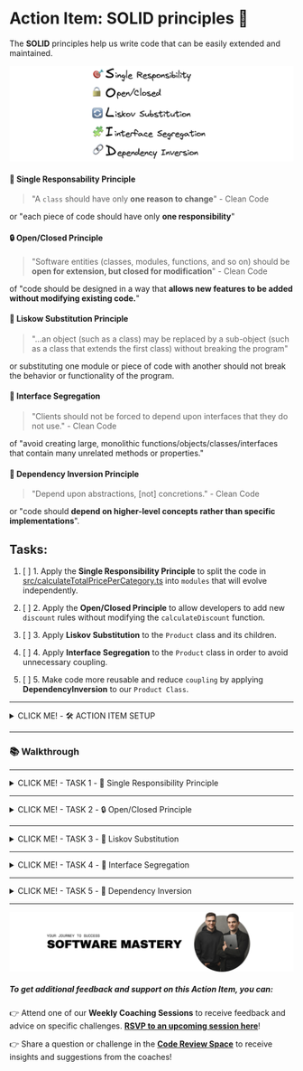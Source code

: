 # Action Item: SOLID principles 💊

The **SOLID** principles help us write code that can be easily extended and maintained.

![solid-principles](/docs/solid_principles.png)

#### 🎯 Single Responsability Principle

> "A `class` should have only **one reason to change**" - Clean Code

or "each piece of code should have only **one responsibility**"

#### 🔒 Open/Closed Principle

> "Software entities (classes, modules, functions, and so on) should be **open for extension, but closed for modification**" - Clean Code

of "code should be designed in a way that **allows new features to be added without modifying existing code.**"

#### 🔄 Liskow Substitution Principle

> "...an object (such as a class) may be replaced by a sub-object (such as a class that extends the first class) without breaking the program"

or substituting one module or piece of code with another should not break the behavior or functionality of the program.

#### 🧩 Interface Segregation

> "Clients should not be forced to depend upon interfaces that they do not use." - Clean Code

of "avoid creating large, monolithic functions/objects/classes/interfaces that contain many unrelated methods or properties."

#### 🔗 Dependency Inversion Principle

> "Depend upon abstractions, [not] concretions." - Clean Code

or "code should **depend on higher-level concepts rather than specific implementations**".

## Tasks:

1. [ ] 1. Apply the **Single Responsibility Principle** to split the code in [src/calculateTotalPricePerCategory.ts](/src/calculateTotalPricePerCategory.ts) into `modules` that will evolve independently.

2. [ ] 2. Apply the **Open/Closed Principle** to allow developers to add new `discount` rules without modifying the `calculateDiscount` function.

3. [ ] 3. Apply **Liskov Substitution** to the `Product` class and its children.

4. [ ] 4. Apply **Interface Segregation** to the `Product` class in order to avoid unnecessary coupling.

5. [ ] 5. Make code more reusable and reduce `coupling` by applying **DependencyInversion** to our `Product Class`.

---

<details closed>
<summary>CLICK ME! - 🛠️ ACTION ITEM SETUP</summary>

### 🛠️ Setup

1. Install dependencies 📦

```
npm install
```

2. Run the `tests` ✅

```
npm test
```

You should see this in your terminal:

![test-results](/docs/test_results.png)

3. Run the program 🚀

```
npm start
```

You should see this in your terminal:

![program-results](/docs/program_results.png)

</details>

---

### 📚 Walkthrough

---

<details closed>
<summary>CLICK ME! - TASK 1 -  🎯 Single Responsibility Principle</summary>

#### TASK 1 - Single Responsibility Principle

Apply the **Single Responsibility Principle** to split the code in [src/calculateTotalPricePerCategory.ts](/src/calculateTotalPricePerCategory.ts) into `functions/modules` that can change and evolve independently.

> "A class should have only one reason to change" - Clean Code

##### Applying this principle well will prevent unexpected secondary effects of code changes in the future.

To do so you need to identify the possible **sources of change** in the code. The most typical are:

- changes in the input shape
- changes in the output requirements
- changes in the logic(control flow)

In our case, after reading the [calculateTotalPricePerCategory.ts](/src/calculateTotalPricePerCategory.ts) function we have identified a couple of **SOURCES OF CHANGE**:

- the way we `extract categories` from the product list might change because the product list shape might change

- the way `discounts` are calculated for a product might change due to business requirements

- the way `tax` is applied might change and the tax rate might change also

To minimize the changes needed in the code to accommodate changes in requirements we will split the original function into smaller ones that address each problem individually.

Try to do this yourself to the best of your ability.

![single-resp-module-structure](/docs/task_1/folder_structure.png)

Advantages of the new structure:

- clear module and function boundaries
- the possibility of testing each function individually

### Solution:

- **💊 Solution Code: `git checkout feature/single-responsibility-principle`**
- **🎥 Solution Video: [Click Here For The Video Solution](https://www.loom.com/share/8809526da2324c9ca997d9d34e873b31)**

</details>

---

<details closed>
<summary>CLICK ME! - TASK 2 - 🔒 Open/Closed Principle</summary>

#### TASK 2 - Open/Closed Principle

Before we start, checkout on the solution branch from the previous exercise or follow your own code if you ended up with a similar structure:

```bash
git checkout task_two_open_closed_start
```

###### Open/Closed Principle

> > "Software entities (classes, modules, functions, and so on) should be **open for extension, but closed for modification**" - Clean Code

In the case of our original discount function:

```typescript
import { Product } from "../types";

// SOURCE OF CHANGE: We want to add a new discount rule
export default function calculateDiscout(product: Product) {
  let discount = 0;
  if (product.quantity > 10) {
    // 10% discount if we buy more than 10
    discount = 0.1;
  } else if (product.quantity > 5) {
    // 5% discount if we buy more than 5
    discount = 0.05;
  } else if (product.quantity > 1) {
    // 0% discount if we buy more than 1
    discount = 0;
  }
  return discount;
}
```

##### We want to find a way to be able to add new discount rules without having to change the code of the `calculateDiscout` function.

🧠 Try and think about this for a couple of minutes.

Hmmm...

🙋🏽 What if we can provide the rules as an `array` of `objects` containing the `quantity` and the `discount` amount?

We can afterward use a `for` loop to find the rule that has to be applied depending on the `quantity`.

To do so, in [calculateDiscount.ts](src/priceModule/calculateDiscount.ts) :

1. Add an `interface` for `DiscountRules`

```typescript
interface DiscountRule {
  quantity: number;
  discount: number;
}
```

2. Extract the `rules` to the [config](src/priceModule/config.ts) file in this `module`

```typescript
export const DISCOUNT_RULES = [
  {
    quantity: 10,
    discount: 0.1,
  },
  {
    quantity: 5,
    discount: 0.05,
  },
  {
    quantity: 1,
    discount: 0,
  },
];
```

3. Update the code to use the `rules` array

```typescript
// The rules array is passed as an argument to the calculateDiscount function
function calculateDiscountBasedOnRules(
  product: Product,
  rules: DiscountRule[]
) {
  // Sort rules by quantity in descending order
  const sortedRules = [...rules].sort((a, b) => b.quantity - a.quantity);

  for (let rule of sortedRules) {
    if (product.quantity > rule.quantity) {
      // Apply the first matching rule
      return rule.discount;
    }
  }

  // No rule matched, return 0
  return 0;
}
```

4. Apply the `rules` array to the exported version of the function so our clients(whoever is using this function) are not affected

```typescript
export default function calculateDiscount(product: Product) {
  return calculateDiscountBasedOnRules(product, DISCOUNT_RULES);
}
```

###### We can now extend the `calculateDiscount` behavior without changing the `caculateDiscoutBasedOnRules` function - so we can say the function is `Open for extension` and at the same time `Closed for modification`.

### Solution:

- **🧪 Solution Code: `git checkout task_two_open_closed_end`**
- **🎥 Solution Video: [Click Here For The Video Solution](https://www.loom.com/share/da8e4c4c61624812aa01734ad674da5e)**

</details>

---

<details closed>
<summary>CLICK ME! - TASK 3 - 🔄 Liskov Substitution</summary>

#### TASK 3 - Liskov Substitution

> "...an object (such as a class) may be replaced by a sub-object (such as a class that extends the first class) without breaking the program"

To illustrate this we will use `classes` for our products and move the relevant logic to class methods.

1. Before we start, check out the following branch:

```bash
git checkout liskow_substitution_principle_start
```

2. Run the tests to see the violation of the `LSP`:

```bash
npm test
```

You should see something like this:
![liskov-test](docs/task_3/tests_liskov.png)

#### ⚠️ Violation of **Liskov Substitution**:

> `GiftProduct` cannot be used in the code instead of its parent class(super object) because it will result in errors thrown when the `calculateTotalPriceWithTax` method is called.

3. Fix the violation of `LSP`. We can do this in two different ways:

- make sure the child does not break any behavior of the parent
- prefer **Composition over Inheritance** to keep `inheritance chains` small

Before we head to the solution, go to [src/priceModule/domain](src/priceModule/domain) and check out our new `classes`:

```typescript
// Product Class
export class Product {
  public id: number;
  public name: string;
  public category: ProductCategory;
  public quantity: number;
  public price: {
    amount: number;
    currency: string;
  };

  constructor(
    id: number,
    name: string,
    category: ProductCategory,
    quantity: number,
    price: { amount: number; currency: string }
  ) {
    this.id = id;
    this.name = name;
    this.category = category;
    this.quantity = quantity;
    this.price = price;
  }

  calculateTotalPrice(): number {
    return this.price.amount * this.quantity;
  }

  calculateTotalPriceWithTax(taxRate: number): number {
    return this.calculateTotalPrice() * (1 + taxRate);
  }
}
```

And an example of a `class` that inherits from `Product`, is the `GiftProduct`:

```typescript
// GIFT PRODUCT cannot be used in place of Product
export class GiftProduct extends Product {
  private isTaxable = true;
  calculateTotalPriceWithTax(taxRate: number): number {
    // violation of LSP
    throw new Error("Gift products are not taxable");
  }
}
```

### Solving the `LSP` violation:

#### Solution #1

In our case, because we use `TypeScript` we ensure that at least from the shape perspective the children's classes will comply with the `interface` of the `parent class`. However, we can still break `LSP` with behavior, like throwing `exceptions`. To avoid it we need to:

1. Avoid throwing `errors` in `child classes` that `parent classes` do not throw. In this class case, we can just return 0 instead. In [GiftProduct](src/priceModule/domain/GiftProduct.ts):

```typescript
import Product from "./Product";

export default class GiftProduct extends Product {
  private isTaxable = false;

  calculateTotalPriceWithTax(taxRate: number): number {
    // Behaves like the parent class ✅✅✅
    // Rather than throw an error, just ignore the tax for gift products
    if (this.isTaxable) {
      return super.calculateTotalPriceWithTax(taxRate);
    } else {
      // If the product is not taxable, return the total price without tax
      return this.calculateTotalPrice(); // 🎉 Test Passed! 🎉
    }
  }
}
```

##### Solution #1

- **🧪 Solution Code: `git checkout liskow_substitution_principle_solution_one`**
- **🎥 Solution Video: [Click Here For The Video Solution](https://www.loom.com/share/a98c98203ad44a77873c5c72d977bc2b)**

#### Solution #2

2. Prefer **Composition Over Inheritance** - this is something frameworks like `React` adopted to avoid problems that come from having long inheritance chains(like the violation of `LSP`).

Instead of inheriting the tax application behavior, we will add it to our objects at build time. We will use an extra building block to encapsulate the tax logic. In the `domain` folder, create a new file, `TaxStrategy`:

```typescript
import { TAX_RATE } from "../config";

export interface TaxStrategy {
  calculateTax(amount: number): number;
}

export class StandardTaxStrategy implements TaxStrategy {
  calculateTax(amount: number): number {
    return amount * TAX_RATE;
  }
}

export class NonTaxableStrategy implements TaxStrategy {
  calculateTax(amount: number): number {
    return 0;
  }
}
```

Our new `Product` class will look like this:

```diff
import { ProductCategory } from "../../types";
+import { TaxStrategy } from "./TaxStrategy";

export default class Product {
  public id: number;
  public name: string;
  public category: ProductCategory;
  public quantity: number;
  public price: {
    amount: number;
    currency: string;
  };
+ private taxStrategy: TaxStrategy;

  constructor(
    id: number,
    name: string,
    category: ProductCategory,
    quantity: number,
    price: { amount: number; currency: string },
    taxStrategy: TaxStrategy
  ) {
    this.id = id;
    this.name = name;
    this.category = category;
    this.quantity = quantity;
    this.price = price;
+   this.taxStrategy = taxStrategy;
  }

  calculateTotalPrice(): number {
    return this.price.amount * this.quantity;
  }

  calculateTotalPriceWithTax(): number {
+   const tax = this.taxStrategy.calculateTax(this.calculateTotalPrice());
    return this.calculateTotalPrice() + tax;
  }
}
```

NOTE: We can create new variations of `Product` with **Composition** rather than inheriting from the parent class. In [GiftProduct.ts](src/priceModule/domain/GiftProduct.ts) remove the class and add:

```typescript
import { ProductCategory } from "../../types";
import Product from "./Product";
import { NonTaxableStrategy, StandardTaxStrategy } from "./TaxStrategy";

// Composition Over Inheritance
const regularProduct = new Product(
  1,
  "Regular Product",
  ProductCategory.FOOD,
  2,
  { amount: 100, currency: "USD" },
  new StandardTaxStrategy()
);

const giftProduct = new Product(
  2,
  "Gift Product",
  ProductCategory.FOOD,
  2,
  { amount: 100, currency: "USD" },
  new NonTaxableStrategy()
);
```

###### ❗❗ We will have to update all our tests because the way we build the `Product` class changed. ❗❗

You can try that yourself or check out our solution:

```bash
git checkout liskow_substitution_principle_solution_two
```

Feel free to implement any of the solutions above. We recommend you try this in any codebase you are working with to make sure you fixate on the concept.

> In modern JavaScript frameworks like `React` or `Vue`, the principle of **composition over inheritance** is widely embraced. This approach promotes building components by composing smaller, reusable pieces of functionality rather than relying heavily on class inheritance hierarchies. By favoring composition, these frameworks offer flexibility, reusability, simplification, and separation of concerns.
> `Components` are created by combining smaller components together, allowing for modular and scalable designs. `React` and `Vue` exemplify this principle through their component-based architectures, declarative syntax, and support for reusable building blocks.

#### Solution #2 - Composition Over Inheritance

- **🧪 Solution Code: `git checkout liskow_substitution_principle_solution_two`**
- **🎥 Solution Video: [Click Here For The Video Solution](https://www.loom.com/share/f20a1bea331646399f847bfac9d2066f)**

📝 NOTE: Run the tests to make sure you fixed the `LSP` violation.

</details>

---

<details closed>
<summary>CLICK ME! - TASK 4 - 🧩 Interface Segregation</summary>

### TASK 4 - Interface Segregation

> "Clients should not be forced to depend upon interfaces that they do not use." - Clean Code

To make this principle simple you can say:

> "Aa class should not be forced to implement interfaces it doesn't use. Instead of one big interface, many small interfaces are preferred based on groups of methods, each one serving one submodule."

1. Before we start, check out the following branch:

```bash
git checkout interface_segregation_start
```

This principle is a bit abstract but we can easily understand it with our `Product` class:

```typescript
import ProductCategory from "./ProductCategory";
import { TaxStrategy } from "./TaxStrategy";

export default class Product {
  public id: number;
  public name: string;
  public category: ProductCategory;
  public quantity: number;
  public price: {
    amount: number;
    currency: string;
  };
  private taxStrategy: TaxStrategy;

  constructor(
    id: number,
    name: string,
    category: ProductCategory,
    quantity: number,
    price: { amount: number; currency: string },
    taxStrategy: TaxStrategy
  ) {
    this.id = id;
    this.name = name;
    this.category = category;
    this.quantity = quantity;
    this.price = price;
    this.taxStrategy = taxStrategy;
  }

  calculateTotalPrice(): number {
    return this.price.amount * this.quantity;
  }

  calculateTotalPriceWithTax(): number {
    const tax = this.taxStrategy.calculateTax(this.calculateTotalPrice());
    return this.calculateTotalPrice() + tax;
  }
}
```

Whoever wants information about the `Product` also ends up consuming the `quantity` property, which is only relevant for certain use-cases. If we just want to display a list of products or an individual product, the `quantity` is irrelevant.

##### Applied Interface Segregation Principle

If we apply the `Interface Segregation Principle` we will end up with smaller classes that deal with specific behaviors.

> :bell: **Reminder**: Every `class` in `TypeScript` inherently defines an `interface`. This `interface` includes all the public members of the class - properties, methods, etc. This makes TypeScript's class mechanics and type system very flexible and powerful because you can use these implicit interfaces in type annotations just like explicit interfaces. Keep in mind, however, that this only applies to the public side of the class structure. If you have private or protected members in your class, they won't be part of the implicit interface.

![applied-interface-segregation](docs/task_4/interface_segregation.png)

Our new `Product` class will only be concerned with information about the product:

```typescript
import ProductCategory from "./ProductCategory";
import Price from "./ProductPrice";

export default class Product {
  public id: number;
  public name: string;
  public category: ProductCategory;
  public price: Price;

  constructor(
    id: number,
    name: string,
    category: ProductCategory,
    price: Price
  ) {
    this.id = id;
    this.name = name;
    this.category = category;
    this.price = price;
  }
}
```

We move all the `quantity` and `price` calculations to the `CartItem` class:

```typescript
import Product from "./Product";
import { TaxStrategy } from "./TaxStrategy";

export class CartItem {
  public product: Product;
  public quantity: number;
  public taxStrategy: TaxStrategy;
  constructor(product: Product, quantity: number, taxStrategy: TaxStrategy) {
    this.product = product;
    this.quantity = quantity;
    this.taxStrategy = taxStrategy;
  }

  calculateTotalPrice(): number {
    return this.product.price.amount * this.quantity;
  }

  calculateTotalPriceWithTax(): number {
    const tax = this.taxStrategy.calculateTax(this.calculateTotalPrice());
    return this.calculateTotalPrice() + tax;
  }
}
```

And we encapsulate the `Price` in a new `class`:

```typescript
export default class ProductPrice {
  public amount: number;
  public currency: string;

  constructor(amount: number, currency: string) {
    this.amount = amount;
    this.currency = currency;
  }
}
```

> :bulb: **Note for future**: The `CartItem` class might implement future behavior like `calculateShippingCosts` without polluting the `ProductInterface`. In this way, the users of these classes get exactly what they need, not more, nor less.

### Solution:

- **🧪 Solution Code: `git checkout interface_segregation_solution`**
- **🎥 Solution Video: [Click Here For The Video Solution](https://www.loom.com/share/79495ef07a7f4961b670d3eaf97e4f1c)**

❗❗ The changes introduced will break the app and the `tests` will fail. Make sure you refactor everything to make the tests pass.

</details>

---

<details closed>
<summary>CLICK ME! - TASK 5 - 🔗 Dependency Inversion</summary>

#### TASK 5 - Dependency Inversion

"Depend upon abstractions, [not] concretions." - Clean Code

In simpler terms, the DIP suggests that software components (classes, modules, functions, etc.) should rely on abstract versions of components rather than concrete implementations.

This allows for better decoupling of software components, making the system more modular and enabling easier changes and maintenance. The dependencies between components are inverted compared to a traditional top-down or bottom-up design where high-level modules directly depend on low-level modules.

📝 Before we start, check out the following `branch`:

```bash
git checkout dependency_inversion_start
```

We can apply **Dependency Inversion** to many parts of our code, a good example is our `CartItem` class.

```typescript
import Product from "./Product"; // We want to remove this direct import ❌❌❌
import { TaxStrategy } from "./TaxStrategy";

export class CartItem {
  public product: Product;
  public quantity: number;
  public taxStrategy: TaxStrategy;
  constructor(product: Product, quantity: number, taxStrategy: TaxStrategy) {
    this.product = product;
    this.quantity = quantity;
    this.taxStrategy = taxStrategy;
  }

  calculateTotalPrice(): number {
    return this.product.price.amount * this.quantity;
  }

  calculateTotalPriceWithTax(): number {
    const tax = this.taxStrategy.calculateTax(this.calculateTotalPrice());
    return this.calculateTotalPrice() + tax;
  }
}
```

As you can see, there is a direct dependency between `CartItem` and `Product`. If the `Product` class implementation changes, there is a high probability that we will also have to change the `CartItem` class. This is also called `tight coupling`.

![direct-dependency](/docs/task_5/direct_dependecy.png)

To make the code more reusable we can instead move this dependency to an interface, let's call that the `ProductIterface`.

```typescript
import { ProductCategory } from "../types";

export default interface ProductInterface {
  id: number;
  name: string;
  category: ProductCategory;
  price: {
    amount: number;
    currency: string;
  };
}
```

Our concrete classes: `Product` and `CartItem` will depend on the `ProductCategory` abstraction but not on each other, like this:

```typescript
import ProductCategory from "./ProductCategory";
import ProductPrice from "./ProductPrice";

export default interface ProductInterface {
  // A Generic Abstraction of Product
  id: number;
  name: string;
  category: ProductCategory;
  price: ProductPrice;
}
```

And we make sure our `ProductClass` implements the `interface`:

```typescript
import ProductCategory from "./ProductCategory";
import ProductInterface from "./ProductInterface";
import Price from "./ProductPrice";

export default class Product implements ProductInterface {
  public id: number;
  public name: string;
  public category: ProductCategory;
  public price: Price;

  constructor(
    id: number,
    name: string,
    category: ProductCategory,
    price: Price
  ) {
    this.id = id;
    this.name = name;
    this.category = category;
    this.price = price;
  }
}
```

Our new `CartItem.ts` does not depend on a concrete implementation but rather on the abstraction(in this case an `interface`):

```typescript
import ProductInterface from "./ProductInterface";
import { TaxStrategy } from "./TaxStrategy";

export class CartItem {
  public product: ProductInterface;
  public quantity: number;
  public taxStrategy: TaxStrategy;
  constructor(
    product: ProductInterface,
    quantity: number,
    taxStrategy: TaxStrategy
  ) {
    this.product = product;
    this.quantity = quantity;
    this.taxStrategy = taxStrategy;
  }

  calculateTotalPrice(): number {
    return this.product.price.amount * this.quantity;
  }

  calculateTotalPriceWithTax(): number {
    const tax = this.taxStrategy.calculateTax(this.calculateTotalPrice());
    return this.calculateTotalPrice() + tax;
  }
}
```

![inverted-dependency](/docs/task_5/inverted_dependency.png)

### Solution:

- **🧪 Solution Code: `git checkout dependency_inversion_solution`**
- **🎥 Solution Video: [Click Here For The Video Solution](https://www.loom.com/share/d756ca6803e24920956d156dad4ccb0b)**

#### BONUS

We can go even further and apply the **Dependency Inversion Principle** to the `ProductInterface` and eliminate the dependency with the `ProductCategory`.

How would you do that?

<details closed>
<summary>CLICK ME! - BONUS SOLUTIOM</summary>
  
#### Starting point
```bash
git checkout dependency_inversion_solution
```

We can provide the type of `ProductCategory` at runtime by using `Generics`. This is also called `Dependency Injection` and can be applied to functions, classes, and modules.

```typescript
interface AbstractProductInterface<ProdCat> {
  id: number;
  name: string;
  category: ProdCat;
  price: {
    amount: number;
    currency: string;
  };
}

// Concrete Version of the AbstractProductInterface using the standard ProductCategory
export default ProductInterface = AbstractProductInterface<ProductCategory>;
```

### Solution for BONUS:

- **🧪 Solution Code: `checkout dependency_inversion_solution_bonus`**
- **🎥 Solution Video: [Click Here For The Video Solution](https://www.loom.com/share/e1191aa80d414daeb4e79b6abcaed4d6)**

</details>

</details>

---

![software-mastery](/docs/software_mastery.png)

##### To get additional feedback and support on this **Action Item**, you can:

👉 Attend one of our **Weekly Coaching Sessions** to receive feedback and advice on specific challenges. **[RSVP to an upcoming session here](https://community.theseniordev.com/c/coaching-calls/)**!

👉 Share a question or challenge in the **[Code Review Space](https://community.theseniordev.com/c/codereview/)** to receive insights and suggestions from the coaches!

